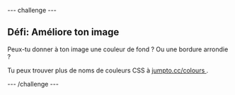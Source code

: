 \--- challenge \---

## Défi: Améliore ton image

Peux-tu donner à ton image une couleur de fond ? Ou une bordure arrondie ?

Tu peux trouver plus de noms de couleurs CSS à <a href="http://jumpto.cc/colours" target="_blank"> jumpto.cc/colours </a> .

\--- /challenge \---